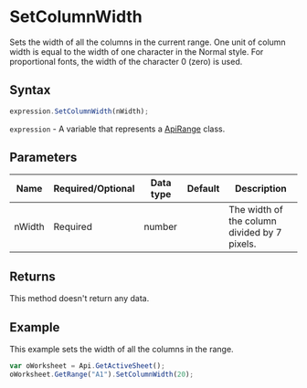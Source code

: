 # SetColumnWidth

Sets the width of all the columns in the current range.
One unit of column width is equal to the width of one character in the Normal style.
For proportional fonts, the width of the character 0 (zero) is used.

## Syntax

```javascript
expression.SetColumnWidth(nWidth);
```

`expression` - A variable that represents a [ApiRange](../ApiRange.md) class.

## Parameters

| **Name** | **Required/Optional** | **Data type** | **Default** | **Description** |
| ------------- | ------------- | ------------- | ------------- | ------------- |
| nWidth | Required | number |  | The width of the column divided by 7 pixels. |

## Returns

This method doesn't return any data.

## Example

This example sets the width of all the columns in the range.

```javascript editor-xlsx
var oWorksheet = Api.GetActiveSheet();
oWorksheet.GetRange("A1").SetColumnWidth(20);
```
